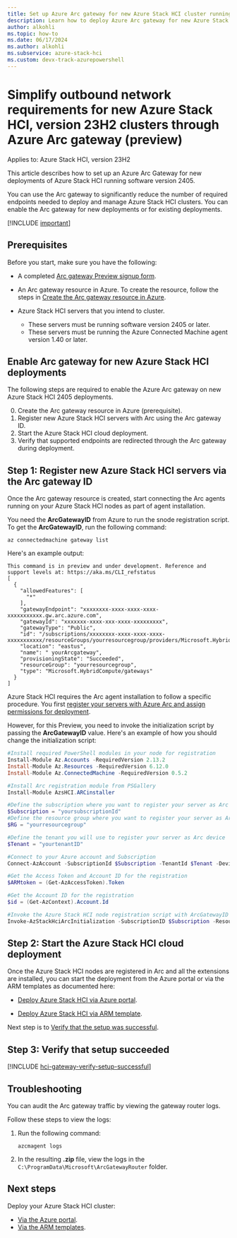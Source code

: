 ```yaml
--- 
title: Set up Azure Arc gateway for new Azure Stack HCI cluster running version 2405 (preview)
description: Learn how to deploy Azure Arc gateway for new Azure Stack HCI cluster deployments running software version 2405 (preview). 
author: alkohli
ms.topic: how-to
ms.date: 06/17/2024
ms.author: alkohli
ms.subservice: azure-stack-hci
ms.custom: devx-track-azurepowershell
---
```


# Simplify outbound network requirements for new Azure Stack HCI, version 23H2 clusters through Azure Arc gateway (preview)

Applies to: Azure Stack HCI, version 23H2

This article describes how to set up an Azure Arc Gateway for new deployments of Azure Stack HCI running software version 2405.

You can use the Arc gateway to significantly reduce the number of required endpoints needed to deploy and manage Azure Stack HCI clusters. You can enable the Arc gateway for new deployments or for existing deployments.

<!--This article only covers the new Azure Stack HCI deployments. For existing deployments, see [Enable Azure Arc gateway for existing Azure Stack HCI deployments](deployment-azure-arc-gateway-existing-cluster.md). To use the Arc gateway on standalone Arc for Servers scenarion, see [How to simplify network configuration requirements through Azure Arc gateway]().-->

[!INCLUDE [important](../../hci/includes/hci-preview.md)]

## Prerequisites

Before you start, make sure you have the following:

- A completed [Arc gateway Preview signup form](https://forms.office.com/pages/responsepage.aspx?id=v4j5cvGGr0GRqy180BHbR2WRja4SbkFJm6k6LDfxchxUN1dYTlZIM1JYTVFCN0RVTjgyVEZHMkFTSC4u).
- An Arc gateway resource in Azure. To create the resource, follow the steps in [Create the Arc gateway resource in Azure](./deployment-azure-arc-gateway-overview.md#create-the-arc-gateway-resource-in-azure).
- Azure Stack HCI servers that you intend to cluster.

  - These servers must be running software version 2405 or later.
  - These servers must be running the Azure Connected Machine agent version 1.40 or later.

## Enable Arc gateway for new Azure Stack HCI deployments

The following steps are required to enable the Azure Arc gateway on new Azure Stack HCI 2405 deployments.

0. Create the Arc gateway resource in Azure (prerequisite).
1. Register new Azure Stack HCI servers with Arc using the Arc gateway ID.
2. Start the Azure Stack HCI cloud deployment.
3. Verify that supported endpoints are redirected through the Arc gateway during deployment.


## Step 1: Register new Azure Stack HCI servers via the Arc gateway ID

Once the Arc gateway resource is created, start connecting the Arc agents running on your Azure Stack HCI nodes as part of agent installation.  

You need the **ArcGatewayID** from Azure to run the snode registration script. To get the **ArcGatewayID**, run the following command:

```azurecli
az connectedmachine gateway list
```

Here's an example output:

```output
This command is in preview and under development. Reference and support levels at: https://aka.ms/CLI_refstatus
[
  {
    "allowedFeatures": [
      "*"
    ],
    "gatewayEndpoint": "xxxxxxxx-xxxx-xxxx-xxxx-xxxxxxxxxxx.gw.arc.azure.com",
    "gatewayId": "xxxxxxx-xxxx-xxx-xxxx-xxxxxxxxx",
    "gatewayType": "Public",
    "id": "/subscriptions/xxxxxxxx-xxxx-xxxx-xxxx-xxxxxxxxxxx/resourceGroups/yourresourcegroup/providers/Microsoft.HybridCompute/gateways/yourArcgateway",
    "location": "eastus",
    "name": " yourArcgateway",
    "provisioningState": "Succeeded",
    "resourceGroup": "yourresourcegroup",
    "type": "Microsoft.HybridCompute/gateways"
  }
]
```

Azure Stack HCI requires the Arc agent installation to follow a specific procedure. You first [register your servers with Azure Arc and assign permissions for deployment](deployment-arc-register-server-permissions.md?tabs=powershell).

However, for this Preview, you need to invoke the initialization script by passing the  **ArcGatewayID** value. Here's an example of how you should change the initialization script:

```powershell
#Install required PowerShell modules in your node for registration
Install-Module Az.Accounts -RequiredVersion 2.13.2
Install-Module Az.Resources -RequiredVersion 6.12.0
Install-Module Az.ConnectedMachine -RequiredVersion 0.5.2

#Install Arc registration module from PSGallery 
Install-Module AzsHCI.ARCinstaller

#Define the subscription where you want to register your server as Arc device
$Subscription = "yoursubscriptionId"
#Define the resource group where you want to register your server as Arc device
$RG = "yourresourcegroup"

#Define the tenant you will use to register your server as Arc device
$Tenant = "yourtenantID"

#Connect to your Azure account and Subscription
Connect-AzAccount -SubscriptionId $Subscription -TenantId $Tenant -DeviceCode

#Get the Access Token and Account ID for the registration
$ARMtoken = (Get-AzAccessToken).Token

#Get the Account ID for the registration
$id = (Get-AzContext).Account.Id

#Invoke the Azure Stack HCI node registration script with ArcGatewayID parameter to connect the agent with the gateway as part of the installation.
Invoke-AzStackHciArcInitialization -SubscriptionID $Subscription -ResourceGroup $RG -TenantID $Tenant -Region eastus2euap -Cloud "AzureCloud" -ArmAccessToken $ARMtoken -AccountID $id -Force -ArcGatewayID "/subscriptions/<Subscription ID>/resourceGroups/<Resourcegroup>/providers/Microsoft.HybridCompute/gateways/<ArcGateway>"
```


## Step 2: Start the Azure Stack HCI cloud deployment

Once the Azure Stack HCI nodes are registered in Arc and all the extensions are installed, you can start the deployment from the Azure portal or via the ARM templates as documented here:

- [Deploy Azure Stack HCI via Azure portal](deploy-via-portal.md).

- [Deploy Azure Stack HCI via ARM template](deployment-azure-resource-manager-template.md).

Next step is to [Verify that the setup was successful](#step-3-verify-that-setup-succeeded).

## Step 3: Verify that setup succeeded

[!INCLUDE [hci-gateway-verify-setup-successful](../../hci/includes/hci-gateway-verify-setup-successful.md)]


## Troubleshooting  

You can audit the Arc gateway traffic by viewing the gateway router logs.  

Follow these steps to view the logs:

1. Run the following command:
   ```azurecli
   azcmagent logs
   ```

1. In the resulting **.zip** file, view the logs in the `C:\ProgramData\Microsoft\ArcGatewayRouter` folder.


## Next steps

Deploy your Azure Stack HCI cluster:

- [Via the Azure portal](./deploy-via-portal.md).
- [Via the ARM templates](./deployment-azure-resource-manager-template.md).
